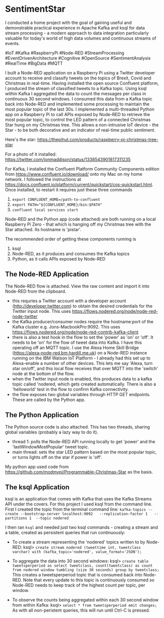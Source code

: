 # SentimentStar
I conducted a home project with the goal of gaining useful and demonstrable practical experience in Apache Kafka and ksql for data stream processing - a modern approach to data integration particularly valuable for today's world of high data volumes and continuous streams of events.

#IoT #Kafka #RaspberryPi #Node-RED #StreamProcessing #EventDrivenArchitecture #Cognitive #OpenSource #SentimentAnalysis #RealTime #BigData #MQTT

I built a Node-RED application on a Raspberry Pi using a Twitter developer account to receive and classify tweets on the topics of Brexit, Covid and Christmas in real-time. Having installed the open source Confluent platform, I produced the stream of classified tweets to a Kafka topic. Using ksql within Kafka I aggregated the data to count the messages per class in continuous 30 second windows. I consumed this data from a Kafka topic back into Node-RED and implemented some processing to maintain the most popular topic of the last 30s. I implemented a multi-threaded Python app on a Raspberry Pi to call APIs exposed by Node-RED to retrieve the most popular topic, to control the LED pattern of a connected Christmas Star hung on my Christmas tree. This allows a non-intrusive IoT device - the Star - to be both decorative and an indicator of real-time public sentiment. 

Here's the star: https://thepihut.com/products/raspberry-pi-christmas-tree-star

For a photo of it installed: https://twitter.com/jonmaddison/status/1338543901817311235

For Kafka, I installed the Confluent Platform Community Components edition from https://www.confluent.io/download/ onto my Mac on my home network.  I followed the instructions at https://docs.confluent.io/platform/current/quickstart/cos-quickstart.html.  Once installed, to restart it requires just these three commands
1. `export CONFLUENT_HOME=/path-to-confluent`
2. `export PATH="${CONFLUENT_HOME}/bin:$PATH"`
3. `confluent local services start`

Node-RED and the Python app (code attached) are both running on a local Raspberry Pi Zero - that which is hanging off my Christmas tree with the Star attached.  Its hostname is 'pistar'.

The recommended order of getting these components running is
1. ksql
2. Node-RED, as it produces and consumes the Kafka topics
3. Python, as it calls APIs exposed by Node-RED

## The Node-RED Application
The Node-RED flow is attached.  View the raw content and import it into Node-RED from the clipboard.
- this requries a Twitter account with a developer account (http://developer.twitter.com) to obtain the desired credentials for the Twitter input node.  This uses https://flows.nodered.org/node/node-red-node-twitter  
- the Kafka producer/consumer nodes require the hostname:port of the Kafka cluster e.g. Jons-MacbookPro:9092.  This uses https://flows.nodered.org/node/node-red-contrib-kafka-client
- there is also a test hook in the flow to set the 'power' as 'on' or 'off'.  It needs to be 'on' for the flow of tweet data into Kafka.  I have this operating off an MQTT topic.  I use the Alexa Home Skill Bridge (https://alexa-node-red.bm.hardill.me.uk) on a Node-RED instance running on the IBM Watson IoT Platform - I already had this set up to Alexa-enable a number of other devices.  This lets me say 'Alexa, turn star on/off', and this local flow receives that over MQTT into the 'switch' node at the bottom of the flow.
- when the Twitter input node is enabled, this produces data to a kafka topic called 'nodered, which gets created automatically.  There is also a 'helloworld' test in the flow to confirm Kafka connectivity.
- the flow exposes two global variables through HTTP GET endpoints.  These are called by the Python app.

## The Python Application
The Python source code is also attached.  This has two threads, sharing global variables (probably a lazy way to do it).
- thread 1: polls the Node-RED API running locally to get 'power' and the 'lastWindowMostPopular' tweet topic.
- main thread: sets the star LED pattern based on the most popular topic, or turns lights off on the star if power is 'off'. 

My python app used code from https://github.com/modmypi/Programmable-Christmas-Star as the basis.

## The ksql Application
ksql is an application that comes with Kafka that uses the Kafka Streams API under the covers.  For this project I used ksql from the command line.  First I created the topic from the terminal command line: `kafka-topics --create --bootstrap-server localhost:9092   --replication-factor 1   --partitions 1  --topic nodered`

I then ran `ksql` and needed just two ksql commands - creating a stream and a table, created as persistent queries that run continuously:
- To create a stream representing the 'nodered' topics written to by Node-RED:
ksql> `create stream nodered (tweettime int, tweetclass varchar) with (kafka_topic='nodered', value_format='JSON');`

- To aggregate the data into 30 second windows:
ksql> `create table tweetsperperiod as select tweetclass, count(tweetclass) as count from nodered window tumbling (size 30 seconds) group by tweetclass;`
This creates a tweetsperperiod topic that is consumed back into Node-RED.  Note that every update to this topic is continuously consumed so Node-RED needs to keep track of the highest count per topic, per window. 

- To observe the counts being aggregated within each 30 second window from within Kafka:
ksql> `select * from tweetsperperiod emit changes;`
As with all non-peristent queries, this will run until Ctrl-C is pressed.
